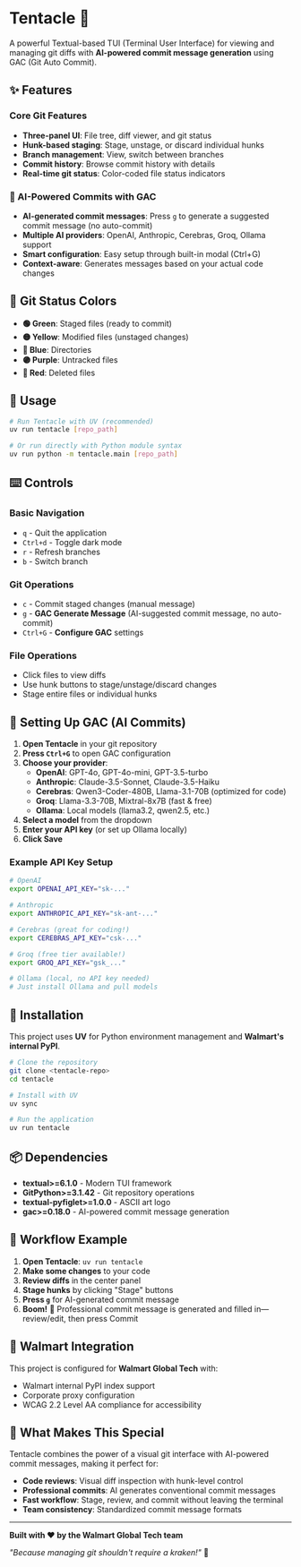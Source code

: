 # Tentacle 🐙

A powerful Textual-based TUI (Terminal User Interface) for viewing and managing git diffs with **AI-powered commit message generation** using GAC (Git Auto Commit).

## ✨ Features

### Core Git Features
- **Three-panel UI**: File tree, diff viewer, and git status
- **Hunk-based staging**: Stage, unstage, or discard individual hunks
- **Branch management**: View, switch between branches
- **Commit history**: Browse commit history with details
- **Real-time git status**: Color-coded file status indicators

### 🤖 AI-Powered Commits with GAC
- **AI-generated commit messages**: Press `g` to generate a suggested commit message (no auto-commit)
- **Multiple AI providers**: OpenAI, Anthropic, Cerebras, Groq, Ollama support
- **Smart configuration**: Easy setup through built-in modal (Ctrl+G)
- **Context-aware**: Generates messages based on your actual code changes

## 🎨 Git Status Colors

- **🟢 Green**: Staged files (ready to commit)
- **🟡 Yellow**: Modified files (unstaged changes)
- **🔵 Blue**: Directories
- **🟣 Purple**: Untracked files
- **🔴 Red**: Deleted files

## 🚀 Usage

```bash
# Run Tentacle with UV (recommended)
uv run tentacle [repo_path]

# Or run directly with Python module syntax
uv run python -m tentacle.main [repo_path]
```

## ⌨️ Controls

### Basic Navigation
- `q` - Quit the application
- `Ctrl+d` - Toggle dark mode
- `r` - Refresh branches
- `b` - Switch branch

### Git Operations
- `c` - Commit staged changes (manual message)
- `g` - **GAC Generate Message** (AI-suggested commit message, no auto-commit)
- `Ctrl+G` - **Configure GAC** settings

### File Operations
- Click files to view diffs
- Use hunk buttons to stage/unstage/discard changes
- Stage entire files or individual hunks

## 🤖 Setting Up GAC (AI Commits)

1. **Open Tentacle** in your git repository
2. **Press `Ctrl+G`** to open GAC configuration
3. **Choose your provider**:
   - **OpenAI**: GPT-4o, GPT-4o-mini, GPT-3.5-turbo
   - **Anthropic**: Claude-3.5-Sonnet, Claude-3.5-Haiku
   - **Cerebras**: Qwen3-Coder-480B, Llama-3.1-70B (optimized for code)
   - **Groq**: Llama-3.3-70B, Mixtral-8x7B (fast & free)
   - **Ollama**: Local models (llama3.2, qwen2.5, etc.)
4. **Select a model** from the dropdown
5. **Enter your API key** (or set up Ollama locally)
6. **Click Save**

### Example API Key Setup
```bash
# OpenAI
export OPENAI_API_KEY="sk-..."

# Anthropic
export ANTHROPIC_API_KEY="sk-ant-..."

# Cerebras (great for coding!)
export CEREBRAS_API_KEY="csk-..."

# Groq (free tier available!)
export GROQ_API_KEY="gsk_..."

# Ollama (local, no API key needed)
# Just install Ollama and pull models
```

## 🔧 Installation

This project uses **UV** for Python environment management and **Walmart's internal PyPI**.

```bash
# Clone the repository
git clone <tentacle-repo>
cd tentacle

# Install with UV
uv sync

# Run the application
uv run tentacle
```

## 📦 Dependencies

- **textual>=6.1.0** - Modern TUI framework
- **GitPython>=3.1.42** - Git repository operations
- **textual-pyfiglet>=1.0.0** - ASCII art logo
- **gac>=0.18.0** - AI-powered commit message generation

## 🎯 Workflow Example

1. **Open Tentacle**: `uv run tentacle`
2. **Make some changes** to your code
3. **Review diffs** in the center panel
4. **Stage hunks** by clicking "Stage" buttons
5. **Press `g`** for AI-generated commit message
6. **Boom!** 🎉 Professional commit message is generated and filled in—review/edit, then press Commit

## 🏢 Walmart Integration

This project is configured for **Walmart Global Tech** with:
- Walmart internal PyPI index support
- Corporate proxy configuration
- WCAG 2.2 Level AA compliance for accessibility

## 🔮 What Makes This Special

Tentacle combines the power of a visual git interface with AI-powered commit messages, making it perfect for:

- **Code reviews**: Visual diff inspection with hunk-level control
- **Professional commits**: AI generates conventional commit messages
- **Fast workflow**: Stage, review, and commit without leaving the terminal
- **Team consistency**: Standardized commit message formats

---

**Built with ❤️ by the Walmart Global Tech team**

*"Because managing git shouldn't require a kraken!"* 🐙
